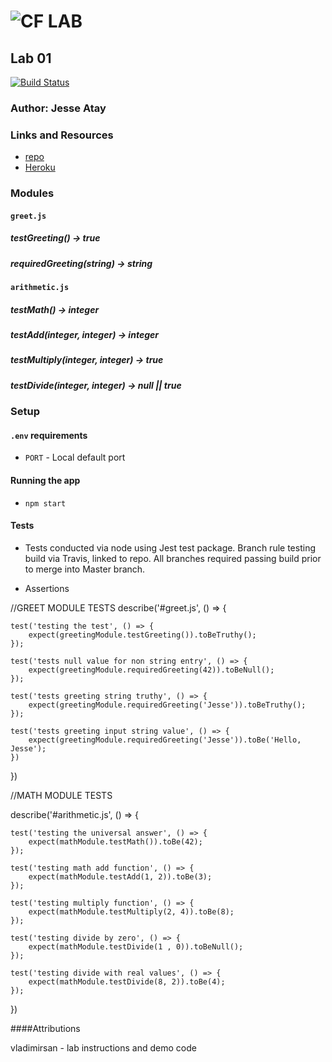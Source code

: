 
![CF](http://i.imgur.com/7v5ASc8.png) LAB
=================================================

## Lab 01
[![Build Status](https://travis-ci.com/jaatay/lab01.svg?branch=master)](https://travis-ci.com/jaatay/lab01)

### Author: Jesse Atay

### Links and Resources
* [repo](https://github.com/jaatay/lab01)
* [Heroku](https://dashboard.heroku.com/apps/mighty-stream-92225)

### Modules
#### `greet.js`
##### testGreeting() -> true
##### requiredGreeting(string) -> string

#### `arithmetic.js`
##### testMath() -> integer
##### testAdd(integer, integer) -> integer
##### testMultiply(integer, integer) -> true
##### testDivide(integer, integer) -> null || true

### Setup
#### `.env` requirements
* `PORT` - Local default port

#### Running the app
* `npm start`

#### Tests
* Tests conducted via node using Jest test package. Branch rule testing build via Travis, linked to repo. All branches required passing build prior to merge into Master branch.

* Assertions

//GREET MODULE TESTS
describe('#greet.js', () => {

    test('testing the test', () => {
        expect(greetingModule.testGreeting()).toBeTruthy();
    });

    test('tests null value for non string entry', () => {
        expect(greetingModule.requiredGreeting(42)).toBeNull();
    });

    test('tests greeting string truthy', () => {
        expect(greetingModule.requiredGreeting('Jesse')).toBeTruthy();
    });

    test('tests greeting input string value', () => {
        expect(greetingModule.requiredGreeting('Jesse')).toBe('Hello, Jesse');
    })
})

//MATH MODULE TESTS

describe('#arithmetic.js', () => {

    test('testing the universal answer', () => {
        expect(mathModule.testMath()).toBe(42);
    });

    test('testing math add function', () => {
        expect(mathModule.testAdd(1, 2)).toBe(3);
    });

    test('testing multiply function', () => {
        expect(mathModule.testMultiply(2, 4)).toBe(8);
    });

    test('testing divide by zero', () => {
        expect(mathModule.testDivide(1 , 0)).toBeNull();
    });

    test('testing divide with real values', () => {
        expect(mathModule.testDivide(8, 2)).toBe(4);
    });
})

####Attributions

vladimirsan - lab instructions and demo code
